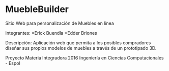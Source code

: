 # MuebleBuilder
Sitio Web para personalización de Muebles en línea

Integrantes: 
	*Erick Buendía
	*Edder Briones


Descripción:
Aplicación web que permita a los posibles compradores diseñar sus propios modelos de muebles a través de un prototipado 3D. 


Proyecto Materia Integradora 2016
Ingeniería en Ciencias Computacionales - Espol

